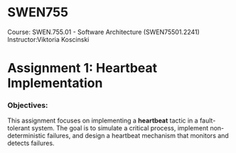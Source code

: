 # SWEN755
Course: SWEN.755.01 - Software Architecture (SWEN75501.2241) Instructor:Viktoria Koscinski

# Assignment 1: Heartbeat Implementation

### Objectives:
This assignment focuses on implementing a **heartbeat** tactic in a fault-tolerant system. The goal is to simulate a critical process, implement non-deterministic failures, and design a heartbeat mechanism that monitors and detects failures.



